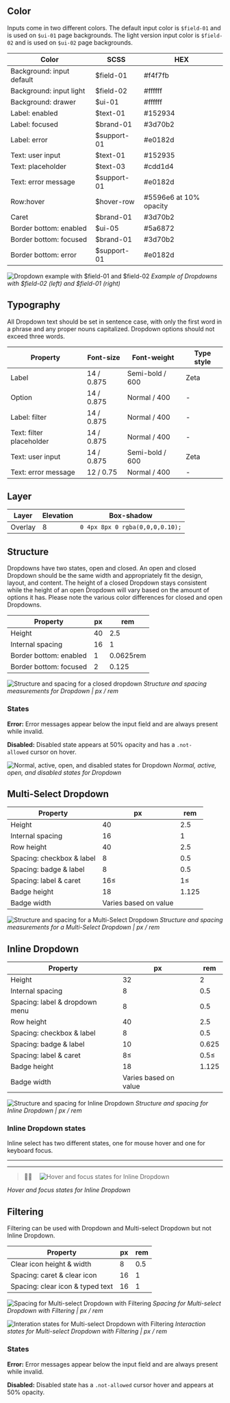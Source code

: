 ## Color

Inputs come in two different colors. The default input color is `$field-01` and is used on `$ui-01` page backgrounds. The light version input color is `$field-02` and is used on `$ui-02` page backgrounds.

| Color              | SCSS            | HEX       |
|--------------------|-----------------|-----------|
| Background: input default | $field-01     | #f4f7fb |
| Background: input light | $field-02     | #ffffff |
| Background: drawer  | $ui-01          | #ffffff   |
| Label: enabled           | $text-01   | #152934   |
| Label: focused           | $brand-01  | #3d70b2   |
| Label: error             | $support-01 | #e0182d |
| Text: user input    | $text-01        | #152935   |
| Text: placeholder        | $text-03        | #cdd1d4   |
| Text: error message      | $support-01        | #e0182d   |
| Row:hover      | $hover-row       | #5596e6 at 10% opacity   |
| Caret              | $brand-01       | #3d70b2   |
| Border bottom: enabled | $ui-05 | #5a6872 |
| Border bottom: focused | $brand-01 | #3d70b2 |
| Border bottom: error | $support-01 | #e0182d |

![Dropdown example with $field-01 and $field-02](images/dropdown-style-9.png)
_Example of Dropdowns with $field-02 (left) and $field-01 (right)_

## Typography
All Dropdown text should be set in sentence case, with only the first word in a phrase and any proper nouns capitalized. Dropdown options should not exceed three words.

| Property    | Font-size       | Font-weight  | Type style |
|-------------|-----------------|--------------|------------|
| Label       | 14 / 0.875 | Semi-bold / 600   | Zeta
| Option | 14 / 0.875 | Normal / 400 | - |
| Label: filter | 14 / 0.875 | Normal / 400   | - |
| Text: filter placeholder | 14 / 0.875 | Normal / 400   | - |
| Text: user input | 14 / 0.875 | Semi-bold / 600   | Zeta |
| Text: error message | 12 / 0.75 | Normal / 400 | - |


## Layer
| Layer      | Elevation     | Box-shadow    |
|------------|----------|----------|
| Overlay    | 8        | `0 4px 8px 0 rgba(0,0,0,0.10);`  |


## Structure
Dropdowns have two states, open and closed. An open and closed Dropdown should be the same width and appropriately fit the design, layout, and content. The height of a closed Dropdown stays consistent while the height of an open Dropdown will vary based on the amount of options it has. Please note the various color differences for closed and open Dropdowns.

| Property         | px | rem |
|------------------|----|-----|
| Height           | 40 | 2.5 |
| Internal spacing | 16 | 1   |
| Border bottom: enabled | 1 | 0.0625rem |
| Border bottom: focused | 2 | 0.125 |

![Structure and spacing for a closed dropdown](images/dropdown-style-2.png)
_Structure and spacing measurements for Dropdown | px / rem_

### States

**Error:** Error messages appear below the input field and are always present while invalid.

**Disabled:** Disabled state appears at 50% opacity and has a `.not-allowed` cursor on hover.

![Normal, active, open, and disabled states for Dropdown](images/dropdown-style-1.png)
_Normal, active, open, and disabled states for Dropdown_

## Multi-Select Dropdown

| Property                           | px | rem   |
|------------------------------------|----|-------|
| Height                             | 40 | 2.5   |
| Internal spacing                   | 16 | 1     |
| Row height                         | 40 | 2.5   |
| Spacing: checkbox & label | 8  | 0.5   |
| Spacing: badge & label             | 8  | 0.5   |
| Spacing: label & caret             |16≤ | 1≤    |
| Badge height                       | 18 | 1.125 |
| Badge width                        | Varies based on value |  |


![Structure and spacing for a Multi-Select Dropdown](images/dropdown-style-3.png)
_Structure and spacing measurements for a Multi-Select Dropdown | px / rem_

<!--![Hover and focus states for a Multi-Select Dropdown](images/dropdown-style-4.png)
_Hover and focus zstates for a Multi-Select Dropdown_-->



## Inline Dropdown

| Property                           | px | rem   |
|------------------------------------|----|-------|
| Height                             | 32 | 2     |
| Internal spacing                   | 8 | 0.5 |
| Spacing: label & dropdown menu     | 8 | 0.5 |
| Row height                         | 40 | 2.5   |
| Spacing: checkbox & label | 8  | 0.5   |
| Spacing: badge & label             | 10 | 0.625 |
| Spacing: label & caret             | 8≤ | 0.5≤  |
| Badge height                       | 18 | 1.125 |
| Badge width                       | Varies based on value |  |


![Structure and spacing for Inline Dropdown](images/dropdown-style-5.png)
_Structure and spacing for Inline Dropdown | px / rem_


### Inline Dropdown states
Inline select has two different states, one for mouse hover and one for keyboard focus.

---
***
> 
![Hover and focus states for Inline Dropdown](images/dropdown-style-6.png)

_Hover and focus states for Inline Dropdown_

## Filtering
Filtering can be used with Dropdown and Multi-select Dropdown but not Inline Dropdown.

| Property                           | px | rem   |
|------------------------------------|----|-------|
| Clear icon height & width          | 8  | 0.5 |
| Spacing: caret & clear icon        | 16 | 1     |
| Spacing: clear icon & typed text   | 16 | 1     |

![Spacing for Multi-select Dropdown with Filtering](images/dropdown-style-7.png)
_Spacing for Multi-select Dropdown with Filtering | px / rem_

![Interation states for Multi-select Dropdown with Filtering](images/dropdown-style-8.png)
_Interaction states for Multi-select Dropdown with Filtering | px / rem_

### States

**Error:** Error messages appear below the input field and are always present while invalid.

**Disabled:** Disabled state has a `.not-allowed` cursor hover and appears at 50% opacity.
